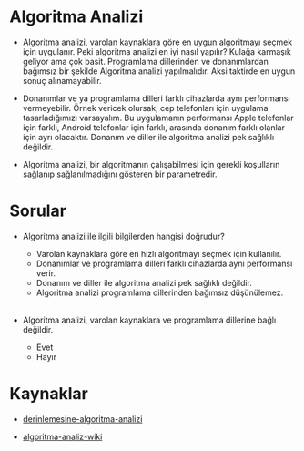 # Algoritma Analizi

- Algoritma analizi, varolan kaynaklara göre en uygun algoritmayı seçmek için uygulanır. Peki algoritma analizi en iyi nasıl yapılır? Kulağa karmaşık geliyor ama çok basit. Programlama dillerinden ve donanımlardan bağımsız bir şekilde Algoritma analizi yapılmalıdır. Aksi taktirde en uygun sonuç alınamayabilir. 

- Donanımlar ve ya programlama dilleri farklı cihazlarda aynı performansı vermeyebilir. Örnek vericek olursak, cep telefonları için uygulama tasarladığımızı varsayalım. Bu uygulamanın performansı Apple telefonlar için farklı, Android telefonlar için farklı, arasında donanım farklı olanlar için ayrı olacaktır. Donanım ve diller ile algoritma analizi pek sağlıklı değildir.

- Algoritma analizi, bir algoritmanın çalışabilmesi için gerekli koşulların sağlanıp sağlanılmadığını gösteren bir parametredir.

# Sorular
- Algoritma analizi ile ilgili bilgilerden hangisi doğrudur?
    - Varolan kaynaklara göre en hızlı algoritmayı seçmek için kullanılır.
    - Donanımlar ve programlama dilleri farklı cihazlarda aynı performansı verir.
    - Donanım ve diller ile algoritma analizi pek sağlıklı değildir.
    - Algoritma analizi programlama dillerinden bağımsız düşünülemez.
<br /> <br />

- Algoritma analizi, varolan kaynaklara ve programlama dillerine bağlı değildir.
    - Evet
    - Hayır

# Kaynaklar

- [derinlemesine-algoritma-analizi](https://birhankarahasan.com/algoritma-analizi-nedir-zaman-karmasikligi-big-o-gosterimi)

- [algoritma-analiz-wiki](https://tr.wikipedia.org/wiki/Algoritma_analizi)